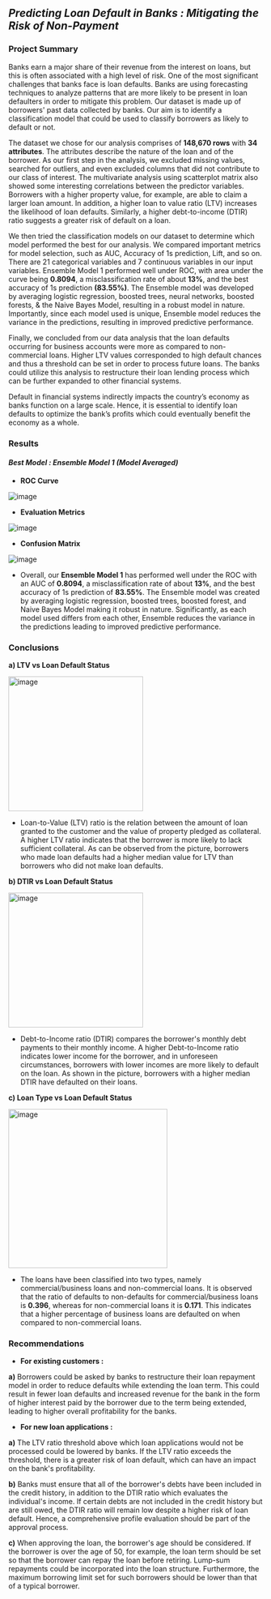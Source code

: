## _**Predicting Loan Default in Banks : Mitigating the Risk of Non-Payment**_


### **Project Summary**

Banks earn a major share of their revenue from the interest on loans, but this is often associated with a high level of risk. One of the most significant challenges that banks face is loan defaults. Banks are using forecasting techniques to analyze patterns that are more likely to be present in loan defaulters in order to mitigate this problem. Our dataset is made up of borrowers' past data collected by banks. Our aim is to identify a classification model that could be used to classify borrowers as likely to default or not.

The dataset we chose for our analysis comprises of **148,670 rows** with **34 attributes**. The attributes describe the nature of the loan and of the borrower. As our first step in the analysis, we excluded missing values, searched for outliers, and even excluded columns that did not contribute to our class of interest. The multivariate analysis using scatterplot matrix also showed some interesting correlations between the predictor variables. Borrowers with a higher property value, for example, are able to claim a larger loan amount. In addition, a higher loan to value ratio (LTV) increases the likelihood of loan defaults. Similarly, a higher debt-to-income (DTIR) ratio suggests a greater risk of default on a loan.

We then tried the classification models on our dataset to determine which model performed the best for our analysis. We compared important metrics for model selection, such as AUC, Accuracy of 1s prediction, Lift, and so on. There are 21 categorical variables and 7 continuous variables in our input variables. Ensemble Model 1 performed well under ROC, with area under the curve being **0.8094**, a misclassification rate of about **13%**, and the best accuracy of 1s prediction **(83.55%)**. The Ensemble model was developed by averaging logistic regression, boosted trees, neural networks, boosted forests, & the Naive Bayes Model, resulting in a robust model in nature. Importantly, since each model used is unique, Ensemble model reduces the variance in the predictions, resulting in improved predictive performance.

Finally, we concluded from our data analysis that the loan defaults occurring for business accounts were more as compared to non-commercial loans. Higher LTV values corresponded to high default chances and thus a threshold can be set in order to process future loans. The banks could utilize this analysis to restructure their loan lending process which can be further expanded to other financial systems.

Default in financial systems indirectly impacts the country’s economy as banks function on a large scale. Hence,  it is essential to identify loan defaults to optimize the bank’s profits which could eventually benefit the economy as a whole.


### **Results**

#### _**Best Model : Ensemble Model 1 (Model Averaged)**_



* **ROC Curve**

![image](https://user-images.githubusercontent.com/70052374/226123745-6fd00b26-24fc-44ba-824a-ae18b52a35ab.png)




* **Evaluation Metrics**

![image](https://user-images.githubusercontent.com/70052374/226123800-04171255-866d-4861-8bb9-e1c6f81c6931.png)




* **Confusion Matrix**

![image](https://user-images.githubusercontent.com/70052374/226123804-b1b16d5e-751f-49c6-9583-6d22ea78b1f0.png)


* Overall, our **Ensemble Model 1** has performed well under the ROC with an AUC of **0.8094**, a misclassification rate of about **13%**, and the best accuracy of 1s prediction of **83.55%**. The Ensemble model was created by averaging logistic regression, boosted trees, boosted forest, and Naive Bayes Model making it robust in nature. Significantly, as each model used differs from each other, Ensemble reduces the variance in the predictions leading to improved predictive performance.



### **Conclusions**

**a) LTV vs Loan Default Status**


<img width="266" alt="image" src="https://user-images.githubusercontent.com/70052374/226123214-1ec3c19b-f2e4-4427-88a1-3f045a001c9b.png">


* Loan-to-Value (LTV) ratio is the relation between the amount of loan granted to the customer and the value of property pledged as collateral. A higher LTV ratio indicates that the borrower is more likely to lack sufficient collateral. As can be observed from the picture, borrowers who made loan defaults had a higher median value for LTV than borrowers who did not make loan defaults.



**b) DTIR vs Loan Default Status**

<img width="266" alt="image" src="https://user-images.githubusercontent.com/70052374/226123239-3668a497-7e4b-401f-9de7-be038e38b8c8.png">


* Debt-to-Income ratio (DTIR) compares the borrower's monthly debt payments to their monthly income. A higher Debt-to-Income ratio indicates lower income for the borrower, and in unforeseen circumstances, borrowers with lower incomes are more likely to default on the loan. As shown in the picture, borrowers with a higher median DTIR have defaulted on their loans.




**c) Loan Type vs Loan Default Status**

<img width="314" alt="image" src="https://user-images.githubusercontent.com/70052374/226123357-07d0a8b4-fe90-4f63-9f64-390bc7747e97.png">


* The loans have been classified into two types, namely commercial/business loans and non-commercial loans. It is observed that the ratio of defaults to non-defaults for commercial/business loans is **0.396**, whereas for non-commercial loans it is **0.171**. This indicates that a higher percentage of business loans are defaulted on when compared to non-commercial loans.


### **Recommendations**


* **For existing customers :**

**a)** Borrowers could be asked by banks to restructure their loan repayment model in order to reduce defaults while extending the loan term. This could result in fewer loan defaults and increased revenue for the bank in the form of higher interest paid by the borrower due to the term being extended, leading to higher overall profitability for the banks.



* **For new loan applications :**

**a)** The LTV ratio threshold above which loan applications would not be processed could be lowered by banks. If the LTV ratio exceeds the threshold, there is a greater risk of loan default, which can have an impact on the bank's profitability.


**b)** Banks must ensure that all of the borrower's debts have been included in the credit history, in addition to the DTIR ratio which evaluates the individual's income. If certain debts are not included in the credit history but are still owed, the DTIR ratio will remain low despite a higher risk of loan default. Hence, a comprehensive profile evaluation should be part of the approval process.


**c)** When approving the loan, the borrower's age should be considered. If the borrower is over the age of 50, for example, the loan term should be set so that the borrower can repay the loan before retiring. Lump-sum repayments could be incorporated into the loan structure. Furthermore, the maximum borrowing limit set for such borrowers should be lower than that of a typical borrower.
